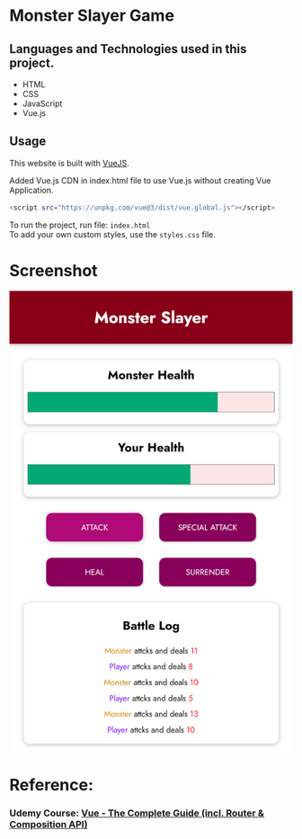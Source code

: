 # Monster Slayer Game

## Languages and Technologies used in this project.

- HTML
- CSS 
- JavaScript
- Vue.js

## Usage

This website is built with [VueJS](https://vuejs.org/).

Added Vue.js CDN in index.html file to use Vue.js without creating Vue Application.

```bash
<script src="https://unpkg.com/vue@3/dist/vue.global.js"></script>
```

To run the project, run file: `index.html` </br>
To add your own custom styles, use the `styles.css` file.

# Screenshot
<img src="./images/screen.png" />

# Reference:
### Udemy Course: [Vue - The Complete Guide (incl. Router & Composition API)](https://www.udemy.com/course/vuejs-2-the-complete-guide/)